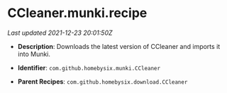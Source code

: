 # CCleaner.munki.recipe

_Last updated 2021-12-23 20:01:50Z_

- **Description**: Downloads the latest version of CCleaner and imports it into Munki.

- **Identifier**: `com.github.homebysix.munki.CCleaner`

- **Parent Recipes**: `com.github.homebysix.download.CCleaner`
